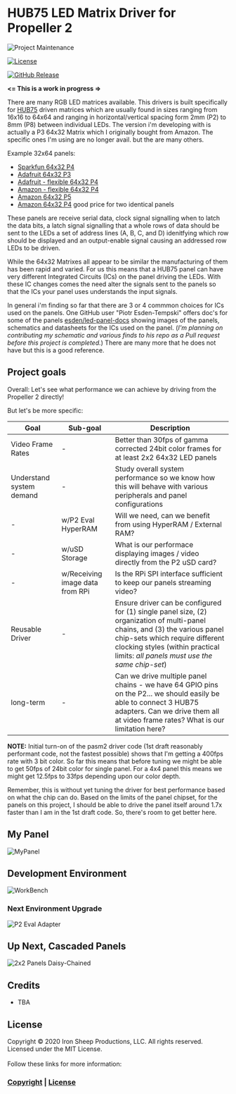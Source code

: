 # HUB75 LED Matrix Driver for Propeller 2

![Project Maintenance][maintenance-shield]

[![License][license-shield]](LICENSE)

[![GitHub Release][releases-shield]][releases]

**<= This is a work in progress =>**

There are many RGB LED matrices available. This drivers is built specifically for [HUB75]() driven matrices which are usually found in sizes ranging from 16x16 to 64x64 and ranging in horizontal/vertical spacing form 2mm (P2) to 8mm (P8) between individual LEDs.  The version i'm developing with is actually a P3 64x32 Matrix which I originally bought from Amazon. The specific ones I'm using are no longer avail. but the are many others.  

Example 32x64 panels:

- [Sparkfun 64x32 P4](https://www.sparkfun.com/products/14718) 
- [Adafruit 64x32 P3](https://www.adafruit.com/product/2279)
- [Adafruit - flexible 64x32 P4](https://www.adafruit.com/product/3826)
- [Amazon - flexible 64x32 P4](https://www.amazon.com/Digital-Flexible-Special-P4-256x128mm-RGB-Full/dp/B07F87CM6Y)
- [Amazon 64x32 P5](https://www.amazon.com/Pixels-Indoor-SMD2121-320x160mm-320160mm/dp/B07SDMWX9R)
- [Amazon 64x32 P4](https://www.amazon.com/NovaeLED-Display-100000hrs-Bright-Colored-Picture/dp/B07LFJD5GY) good price for two identical panels

These panels are receive serial data, clock signal signalling when to latch the data bits, a latch signal signalling that a whole rows of data should be sent to the LEDs a set of address lines (A, B, C, and D) idenitfying which row should be displayed and an output-enable signal causing an addressed row LEDs to be driven.

While the 64x32 Matrixes all appear to be similar the manufacturing of them has been rapid and varied. For us this means that a HUB75 panel can have very different Integrated Circuits (ICs) on the panel driving the LEDs. With these IC changes comes the need alter the signals sent to the panels so that the ICs your panel uses understands the input signals.

In general i'm finding so far that there are 3 or 4 commmon choices for ICs used on the panels. One GitHub user "Piotr Esden-Tempski"  offers  doc's for some of the panels [esden/led-panel-docs](https://github.com/esden/led-panel-docs) showing images of the panels, schematics and datasheets for the ICs used on the panel. (*I'm planning on contributing my schematic and various finds to his repo as a Pull request before this project is completed.*) There are many more that he does not have but this is a good reference.

## Project goals

Overall: Let's see what performance we can achieve by driving from the Propeller 2 directly! 

But let's be more specific:

| Goal               | Sub-goal  | Description |
| ------------------ | --------- | ----------------------------------------------------------------------- |
| Video Frame Rates  | -  | Better than 30fps of gamma corrected 24bit color frames for at least 2x2 64x32 LED panels |
| Understand system demand | -  | Study overall system performance so we know how this will behave with various peripherals and panel configurations |
| - | w/P2 Eval HyperRAM  |  Will we need, can we benefit from using HyperRAM / External RAM? |
| - | w/uSD Storage  | What is our performace displaying images / video directly from the P2 uSD card? |
| - | w/Receiving image data from RPi  | Is the RPi SPI interface sufficient to keep our panels streaming video? |
| Reusable Driver | - | Ensure driver can be configured for (1) single panel size, (2) organization of multi-panel chains, and (3) the various panel chip-sets which require different clocking styles (within practical limits: *all panels must use the same chip-set*) |
| long-term | - | Can we drive multiple panel chains - we have 64 GPIO pins on the P2... we should easily be able to connect 3 HUB75 adapters. Can we drive them all at video frame rates?  What is our limitation here? |

**NOTE:** Initial turn-on of the pasm2 driver code (1st draft reasonably performant code, not the fastest possible) shows that I'm getting a 400fps rate with 3 bit color.  So far this means that before tuning we might be able to get 50fps of 24bit color for single panel.  For a 4x4 panel this means we might get 12.5fps to 33fps depending upon our color depth.  

Remember, this is without yet tuning the driver for best performance based on what the chip can do.  Based on the limits of the panel chipset, for the panels on this project, I should be able to drive the panel itself around 1.7x faster than I am in the 1st draft code.  So, there's room to get better here.

## My Panel

![MyPanel](https://user-images.githubusercontent.com/540005/96038418-53a70b80-0e24-11eb-93fe-7af0301d349e.jpg)

## Development Environment

![WorkBench](https://user-images.githubusercontent.com/540005/96038234-13478d80-0e24-11eb-9f1e-623a94d56024.jpg)

### Next Environment Upgrade

![P2 Eval Adapter](https://user-images.githubusercontent.com/540005/96038186-062a9e80-0e24-11eb-8299-f5e8fcb03460.png)

## Up Next, Cascaded Panels

![2x2 Panels Daisy-Chained](https://user-images.githubusercontent.com/540005/96038541-818c5000-0e24-11eb-8789-b1d77364fd7d.jpg)

## Credits

- TBA

## License

Copyright © 2020 Iron Sheep Productions, LLC. All rights reserved.<br />
Licensed under the MIT License. <br>
<br>
Follow these links for more information:

### [Copyright](copyright) | [License](LICENSE)

[maintenance-shield]: https://img.shields.io/badge/maintainer-S%20M%20Moraco%20%40ironsheepbiz-blue.svg?style=for-the-badge

[license-shield]: https://camo.githubusercontent.com/bc04f96d911ea5f6e3b00e44fc0731ea74c8e1e9/68747470733a2f2f696d672e736869656c64732e696f2f6769746875622f6c6963656e73652f69616e74726963682f746578742d646976696465722d726f772e7376673f7374796c653d666f722d7468652d6261646765

[releases-shield]: https://img.shields.io/github/release/ironsheep/p2-LED-Matrix-Driver.svg?style=for-the-badge

[releases]: https://github.com/ironsheep/p2-LED-Matrix-Driver/releases
